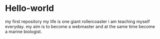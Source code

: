 # Hello-world
my first repository
my life is one giant rollercoaster i am teaching myself everyday.
my aim is to become a webmaster and at the same time become a marine biologist.
